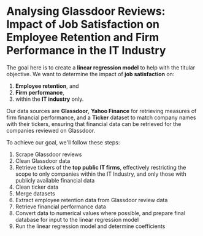 # Analysing Glassdoor Reviews: Impact of Job Satisfaction on Employee Retention and Firm Performance in the IT Industry

The goal here is to create a **linear regression model** to help with the titular objective. We want to determine the impact of **job satisfaction** on:
1. **Employee retention**, and
2. **Firm performance**,
3. within the **IT industry** only.

Our data sources are **Glassdoor**, **Yahoo Finance** for retrieving measures of firm financial performance, and a **Ticker** dataset to match company names with their tickers, ensuring that financial data can be retrieved for the companies reviewed on Glassdoor. 

To achieve our goal, we'll follow these steps:
1. Scrape Glassdoor reviews
2. Clean Glassdoor data
3. Retrieve tickers of the **top public IT firms**, effectively restricting the scope to only companies within the IT Industry, and only those with publicly available financial data
4. Clean ticker data
5. Merge datasets
6. Extract employee retention data from Glassdoor review data
7. Retrieve financial performance data
8. Convert data to numerical values where possible, and prepare final database for input to the linear regression model
9. Run the linear regression model and determine coefficients

